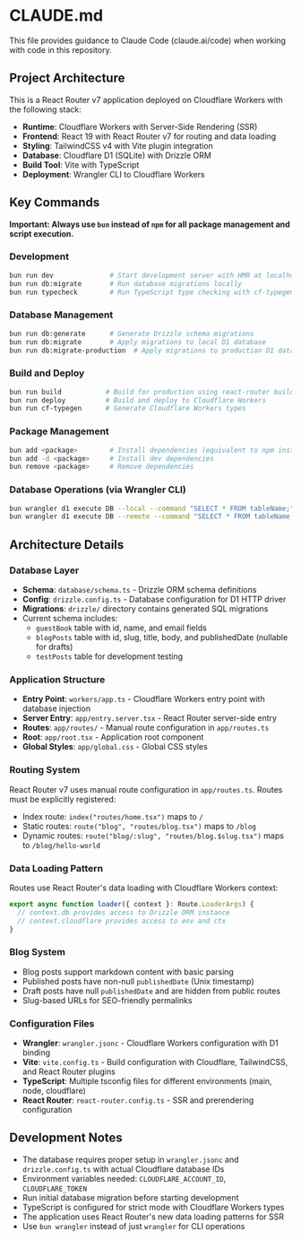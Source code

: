 # CLAUDE.md

This file provides guidance to Claude Code (claude.ai/code) when working with code in this repository.

## Project Architecture

This is a React Router v7 application deployed on Cloudflare Workers with the following stack:
- **Runtime**: Cloudflare Workers with Server-Side Rendering (SSR)
- **Frontend**: React 19 with React Router v7 for routing and data loading
- **Styling**: TailwindCSS v4 with Vite plugin integration
- **Database**: Cloudflare D1 (SQLite) with Drizzle ORM
- **Build Tool**: Vite with TypeScript
- **Deployment**: Wrangler CLI to Cloudflare Workers

## Key Commands

**Important: Always use `bun` instead of `npm` for all package management and script execution.**

### Development
```bash
bun run dev              # Start development server with HMR at localhost:5173
bun run db:migrate       # Run database migrations locally
bun run typecheck        # Run TypeScript type checking with cf-typegen and react-router typegen
```

### Database Management
```bash
bun run db:generate      # Generate Drizzle schema migrations
bun run db:migrate       # Apply migrations to local D1 database
bun run db:migrate-production  # Apply migrations to production D1 database
```

### Build and Deploy
```bash
bun run build           # Build for production using react-router build
bun run deploy          # Build and deploy to Cloudflare Workers
bun run cf-typegen      # Generate Cloudflare Workers types
```

### Package Management
```bash
bun add <package>        # Install dependencies (equivalent to npm install)
bun add -d <package>     # Install dev dependencies
bun remove <package>     # Remove dependencies
```

### Database Operations (via Wrangler CLI)
```bash
bun wrangler d1 execute DB --local --command "SELECT * FROM tableName;"     # Query local database
bun wrangler d1 execute DB --remote --command "SELECT * FROM tableName;"    # Query production database
```

## Architecture Details

### Database Layer
- **Schema**: `database/schema.ts` - Drizzle ORM schema definitions
- **Config**: `drizzle.config.ts` - Database configuration for D1 HTTP driver
- **Migrations**: `drizzle/` directory contains generated SQL migrations
- Current schema includes:
  - `guestBook` table with id, name, and email fields
  - `blogPosts` table with id, slug, title, body, and publishedDate (nullable for drafts)
  - `testPosts` table for development testing

### Application Structure
- **Entry Point**: `workers/app.ts` - Cloudflare Workers entry point with database injection
- **Server Entry**: `app/entry.server.tsx` - React Router server-side entry
- **Routes**: `app/routes/` - Manual route configuration in `app/routes.ts`
- **Root**: `app/root.tsx` - Application root component
- **Global Styles**: `app/global.css` - Global CSS styles

### Routing System
React Router v7 uses manual route configuration in `app/routes.ts`. Routes must be explicitly registered:
- Index route: `index("routes/home.tsx")` maps to `/`
- Static routes: `route("blog", "routes/blog.tsx")` maps to `/blog`
- Dynamic routes: `route("blog/:slug", "routes/blog.$slug.tsx")` maps to `/blog/hello-world`

### Data Loading Pattern
Routes use React Router's data loading with Cloudflare Workers context:
```typescript
export async function loader({ context }: Route.LoaderArgs) {
  // context.db provides access to Drizzle ORM instance
  // context.cloudflare provides access to env and ctx
}
```

### Blog System
- Blog posts support markdown content with basic parsing
- Published posts have non-null `publishedDate` (Unix timestamp)
- Draft posts have null `publishedDate` and are hidden from public routes
- Slug-based URLs for SEO-friendly permalinks

### Configuration Files
- **Wrangler**: `wrangler.jsonc` - Cloudflare Workers configuration with D1 binding
- **Vite**: `vite.config.ts` - Build configuration with Cloudflare, TailwindCSS, and React Router plugins
- **TypeScript**: Multiple tsconfig files for different environments (main, node, cloudflare)
- **React Router**: `react-router.config.ts` - SSR and prerendering configuration

## Development Notes

- The database requires proper setup in `wrangler.jsonc` and `drizzle.config.ts` with actual Cloudflare database IDs
- Environment variables needed: `CLOUDFLARE_ACCOUNT_ID`, `CLOUDFLARE_TOKEN`
- Run initial database migration before starting development
- TypeScript is configured for strict mode with Cloudflare Workers types
- The application uses React Router's new data loading patterns for SSR
- Use `bun wrangler` instead of just `wrangler` for CLI operations